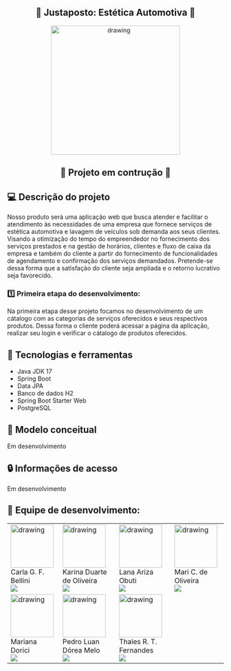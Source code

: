 ## <div align="center"> :car: Justaposto: Estética Automotiva :car: </div>
<div align="center"><img src="https://cdn.discordapp.com/attachments/941457841829601294/1175795514734817330/Logo.png?ex=656c87e7&is=655a12e7&hm=a2231380f7385ad0aa56c458b2009d5abe4897d58b4ce7621107a2d31a62bf94&" alt="drawing" height="300"/></div>

## <div align="center"> :construction: Projeto em contrução :construction: </div>

##

## :computer: Descrição do projeto
Nosso produto será uma aplicação web que busca atender e facilitar o atendimento às necessidades de uma empresa que fornece serviços de estética automotiva e lavagem de veículos sob demanda aos seus clientes. Visando a otimização do tempo do empreendedor no fornecimento dos serviços prestados e na gestão de horários, clientes e fluxo de caixa da empresa e também do cliente a partir do fornecimento de funcionalidades de agendamento e confirmação dos serviços demandados. Pretende-se dessa forma que a satisfação do cliente seja ampliada e o retorno lucrativo seja favorecido.

### :one: Primeira etapa do desenvolvimento:
Na primeira etapa desse projeto focamos no desenvolvimento de um cátalogo com as categorias de serviços oferecidos e seus respectivos produtos. Dessa forma o cliente poderá acessar a página da aplicação, realizar seu login e verificar o cátalogo de produtos oferecidos.

## :hammer: Tecnologias e ferramentas

- Java JDK 17
- Spring Boot
- Data JPA
- Banco de dados H2
- Spring Boot Starter Web
- PostgreSQL

## :memo: Modelo conceitual

Em desenvolvimento

## :lock: Informações de acesso

Em desenvolvimento

## :rocket: Equipe de desenvolvimento:
<table>
 <tr>
<td aling="center"><img src="https://github.com/mdorici/pi-iv-senac-app-justaposto/assets/100785891/112be4bc-f8b7-4d37-9828-1b8c3e72bea5" alt="drawing" height="100"/><br/>
Carla G. F. Bellini<br />
<a href="" target="_blank"><img src="https://img.shields.io/badge/github-%23121011.svg?style=for-the-badge&logo=github&logoColor=white" target="_blank"</a></td>

<td aling="center"><img src="https://github.com/mdorici/pi-iv-senac-app-justaposto/assets/100785891/112be4bc-f8b7-4d37-9828-1b8c3e72bea5" alt="drawing" height="100"/><br/>
Karina Duarte de Oliveira<br />
<a href="" target="_blank"><img src="https://img.shields.io/badge/github-%23121011.svg?style=for-the-badge&logo=github&logoColor=white" target="_blank"</a></td>

 <td aling="center"><img src="https://avatars.githubusercontent.com/u/114058692?v=4" alt="drawing" height="100"/><br/>
Lana Ariza Obuti<br />
<a href="https://github.com/ArisaObuti" target="_blank"><img src="https://img.shields.io/badge/github-%23121011.svg?style=for-the-badge&logo=github&logoColor=white" target="_blank"</a></td>

<td aling="center"><img src="https://avatars.githubusercontent.com/u/109982238?v=4" alt="drawing" height="100"/><br/>
Mari C. de Oliveira<br />
<a href="https://github.com/OliveiraMariC" target="_blank"><img src="https://img.shields.io/badge/github-%23121011.svg?style=for-the-badge&logo=github&logoColor=white" target="_blank"</a></td>
  </tr>
  <tr>
<td aling="center"><img src="https://avatars.githubusercontent.com/u/100785891?v=4" alt="drawing" height="100"/><br/>
Mariana Dorici<br />
<a href="https://github.com/mdorici" target="_blank"><img src="https://img.shields.io/badge/github-%23121011.svg?style=for-the-badge&logo=github&logoColor=white" target="_blank"</a></td>

<td aling="center"><img src="https://avatars.githubusercontent.com/u/104690518?v=4" alt="drawing" height="100"/><br/>
Pedro Luan Dórea Melo<br />
<a href="https://github.com/luandorea" target="_blank"><img src="https://img.shields.io/badge/github-%23121011.svg?style=for-the-badge&logo=github&logoColor=white" target="_blank"</a></td>
 
<td aling="center"><img src="https://github.com/mdorici/pi-iv-senac-app-justaposto/assets/100785891/5b02b63f-c6b9-40f8-af20-8828ebc699b6" alt="drawing" height="100"/><br/>
Thales R. T. Fernandes<br />
<a href="" target="_blank"><img src="https://img.shields.io/badge/github-%23121011.svg?style=for-the-badge&logo=github&logoColor=white" target="_blank"</a></td>
 </tr>
